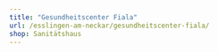 ```yaml
---
title: "Gesundheitscenter Fiala"
url: /esslingen-am-neckar/gesundheitscenter-fiala/
shop: Sanitätshaus
---
```

